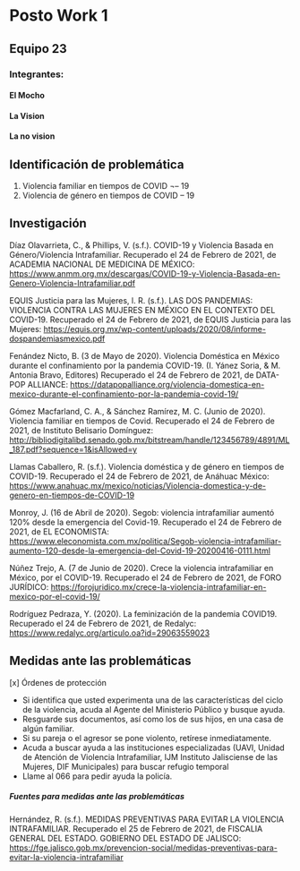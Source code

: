 # Posto Work 1
## Equipo 23
### Integrantes:
#### El Mocho
#### La Vision
#### La no vision

## Identificación de problemática

1.	Violencia familiar en tiempos de COVID ¬– 19
2.	Violencia de género en tiempos de COVID – 19

## Investigación 

Díaz Olavarrieta, C., & Phillips, V. (s.f.). COVID-19 y Violencia Basada en Género/Violencia Intrafamiliar. Recuperado el 24 de Febrero de 2021, de ACADEMIA NACIONAL DE MEDICINA DE MÉXICO: https://www.anmm.org.mx/descargas/COVID-19-y-Violencia-Basada-en-Genero-Violencia-Intrafamiliar.pdf

EQUIS Justicia para las Mujeres, l. R. (s.f.). LAS DOS PANDEMIAS: VIOLENCIA CONTRA LAS MUJERES EN MÉXICO EN EL CONTEXTO DEL COVID-19. Recuperado el 24 de Febrero de 2021, de EQUIS Justicia para las Mujeres: https://equis.org.mx/wp-content/uploads/2020/08/informe-dospandemiasmexico.pdf

Fenández Nicto, B. (3 de Mayo de 2020). Violencia Doméstica en México durante el confinamiento por la pandemia COVID-19. (I. Yánez Soria, & M. Antonia Bravo, Editores) Recuperado el 24 de Febrero de 2021, de DATA-POP ALLIANCE: https://datapopalliance.org/violencia-domestica-en-mexico-durante-el-confinamiento-por-la-pandemia-covid-19/

Gómez Macfarland, C. A., & Sánchez Ramírez, M. C. (Junio de 2020). Violencia familiar en tiempos de Covid. Recuperado el 24 de Febrero de 2021, de Instituto Belisario Domínguez: http://bibliodigitalibd.senado.gob.mx/bitstream/handle/123456789/4891/ML_187.pdf?sequence=1&isAllowed=y

Llamas Caballero, R. (s.f.). Violencia doméstica y de género en tiempos de COVID-19. Recuperado el 24 de Febrero de 2021, de Anáhuac México: https://www.anahuac.mx/mexico/noticias/Violencia-domestica-y-de-genero-en-tiempos-de-COVID-19

Monroy, J. (16 de Abril de 2020). Segob: violencia intrafamiliar aumentó 120% desde la emergencia del Covid-19. Recuperado el 24 de Febrero de 2021, de EL ECONOMISTA: https://www.eleconomista.com.mx/politica/Segob-violencia-intrafamiliar-aumento-120-desde-la-emergencia-del-Covid-19-20200416-0111.html

Núñez Trejo, A. (7 de Junio de 2020). Crece la violencia intrafamiliar en México, por el COVID-19. Recuperado el 24 de Febrero de 2021, de FORO JURÍDICO: https://forojuridico.mx/crece-la-violencia-intrafamiliar-en-mexico-por-el-covid-19/

Rodríguez Pedraza, Y. (2020). La feminización de la pandemia COVID19. Recuperado el 24 de Febrero de 2021, de Redalyc: https://www.redalyc.org/articulo.oa?id=29063559023


## Medidas ante las problemáticas 
[x] Órdenes de protección 
-	Si identifica que usted experimenta una de las características del ciclo de la      violencia, acuda al Agente del Ministerio Público y busque ayuda.
-	Resguarde sus documentos, así como los de sus hijos, en una casa de algún         familiar.
- Si su pareja o el agresor se pone violento, retírese inmediatamente.
- Acuda a buscar ayuda a las instituciones especializadas (UAVI, Unidad de Atención de Violencia Intrafamiliar, IJM Instituto Jalisciense de las Mujeres, DIF Municipales) para buscar refugio temporal
-	Llame al 066 para pedir ayuda la policía.
  
##### Fuentes para medidas ante las problemáticas 

Hernández, R. (s.f.). MEDIDAS PREVENTIVAS PARA EVITAR LA VIOLENCIA INTRAFAMILIAR. Recuperado el 25 de Febrero de 2021, de FISCALIA GENERAL DEL ESTADO. GOBIERNO DEL ESTADO DE JALISCO: https://fge.jalisco.gob.mx/prevencion-social/medidas-preventivas-para-evitar-la-violencia-intrafamiliar
